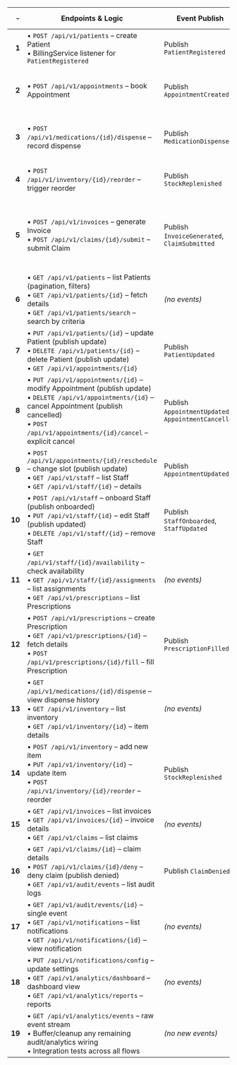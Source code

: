 




| -  | Endpoints & Logic                                                                                                                                                          | Event Publish                          | Services & Actions                                                                                                                                                 |
|-----:|----------------------------------------------------------------------------------------------------------------------------------------------------------------------------|----------------------------------------|---------------------------------------------------------------------------------------------------------------------------------------------------------------------|
| **1** | • `POST /api/v1/patients` – create Patient<br>• BillingService listener for `PatientRegistered`                                                                             | Publish `PatientRegistered`            | BillingService: init billing profile<br>AuditLogging: record event                                                                                                 |
| **2** | • `POST /api/v1/appointments` – book Appointment                                                                                                                          | Publish `AppointmentCreated`           | BillingService: pre-generate draft invoice<br>Notification: send confirmation                                                                                       |
| **3** | • `POST /api/v1/medications/{id}/dispense` – record dispense                                                                                                               | Publish `MedicationDispensed`          | Inventory: decrement & stock-low<br>AuditLogging: record event                                                                                                     |
| **4** | • `POST /api/v1/inventory/{id}/reorder` – trigger reorder                                                                                                                  | Publish `StockReplenished`             | Inventory: update stock<br>Analytics: ingest stock events                                                                                                          |
| **5** | • `POST /api/v1/invoices` – generate Invoice<br>• `POST /api/v1/claims/{id}/submit` – submit Claim                                                                          | Publish `InvoiceGenerated`, `ClaimSubmitted` | Notification: invoice & submission notifications<br>AuditLogging & Analytics: record/ingest both events                                                           |
| **6** | • `GET /api/v1/patients` – list Patients (pagination, filters)<br>• `GET /api/v1/patients/{id}` – fetch details<br>• `GET /api/v1/patients/search` – search by criteria      | _(no events)_                          | AuditLogging & Analytics: listeners for patient read events                                                                                                        |
| **7** | • `PUT /api/v1/patients/{id}` – update Patient (publish update)<br>• `DELETE /api/v1/patients/{id}` – delete Patient (publish update)<br>• `GET /api/v1/appointments/{id}` | Publish `PatientUpdated`               | AuditLogging & Analytics: record and ingest `PatientUpdated`                                                                                                       |
| **8** | • `PUT /api/v1/appointments/{id}` – modify Appointment (publish update)<br>• `DELETE /api/v1/appointments/{id}` – cancel Appointment (publish cancelled)<br>• `POST /api/v1/appointments/{id}/cancel` – explicit cancel | Publish `AppointmentUpdated`, `AppointmentCancelled` | Notification: update & cancellation notices<br>AuditLogging & Analytics                                                                                            |
| **9** | • `POST /api/v1/appointments/{id}/reschedule` – change slot (publish update)<br>• `GET /api/v1/staff` – list Staff<br>• `GET /api/v1/staff/{id}` – details              | Publish `AppointmentUpdated`           | Notification: send reschedule alert<br>AuditLogging & Analytics                                                                                                    |
| **10**| • `POST /api/v1/staff` – onboard Staff (publish onboarded)<br>• `PUT /api/v1/staff/{id}` – edit Staff (publish updated)<br>• `DELETE /api/v1/staff/{id}` – remove Staff    | Publish `StaffOnboarded`, `StaffUpdated` | AuditLogging & Analytics: listeners for both                                                                                                                       |
| **11**| • `GET /api/v1/staff/{id}/availability` – check availability<br>• `GET /api/v1/staff/{id}/assignments` – list assignments<br>• `GET /api/v1/prescriptions` – list Prescriptions | _(no events)_                          | AuditLogging & Analytics for all reads                                                                                                                             |
| **12**| • `POST /api/v1/prescriptions` – create Prescription<br>• `GET /api/v1/prescriptions/{id}` – fetch details<br>• `POST /api/v1/prescriptions/{id}/fill` – fill Prescription | Publish `PrescriptionFilled`           | Notification: optional ack of fill<br>AuditLogging & Analytics                                                                                                     |
| **13**| • `GET /api/v1/medications/{id}/dispense` – view dispense history<br>• `GET /api/v1/inventory` – list inventory<br>• `GET /api/v1/inventory/{id}` – item details        | _(no events)_                          | AuditLogging & Analytics                                                                                                                                           |
| **14**| • `POST /api/v1/inventory` – add new item<br>• `PUT /api/v1/inventory/{id}` – update item<br>• `POST /api/v1/inventory/{id}/reorder` – reorder                             | Publish `StockReplenished`             | Notification: low-stock alerts via NotificationService<br>AuditLogging & Analytics                                                                                  |
| **15**| • `GET /api/v1/invoices` – list invoices<br>• `GET /api/v1/invoices/{id}` – invoice details<br>• `GET /api/v1/claims` – list claims                                        | _(no events)_                          | AuditLogging & Analytics                                                                                                                                           |
| **16**| • `GET /api/v1/claims/{id}` – claim details<br>• `POST /api/v1/claims/{id}/deny` – deny claim (publish denied)<br>• `GET /api/v1/audit/events` – list audit logs           | Publish `ClaimDenied`                  | Notification: claim-denied alert<br>AuditLogging & Analytics                                                                                                       |
| **17**| • `GET /api/v1/audit/events/{id}` – single event<br>• `GET /api/v1/notifications` – list notifications<br>• `GET /api/v1/notifications/{id}` – view notification       | _(no events)_                          | AuditLogging & Analytics                                                                                                                                           |
| **18**| • `PUT /api/v1/notifications/config` – update settings<br>• `GET /api/v1/analytics/dashboard` – dashboard view<br>• `GET /api/v1/analytics/reports` – reports                  | _(no events)_                          | AuditLogging & Analytics                                                                                                                                           |
| **19**| • `GET /api/v1/analytics/events` – raw event stream<br>• Buffer/cleanup any remaining audit/analytics wiring<br>• Integration tests across all flows                         | _(no new events)_                      | Ensure AuditLogging & Analytics are subscribed to all events                                                                                                       |
